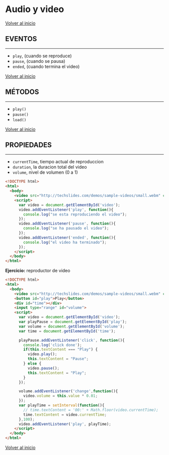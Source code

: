# Audio y video
  
[Volver al inicio](#-Audio-y-video)

## EVENTOS

---------------------------------------------------------------------------

* `play`, (cuando se reproduce)
* `pause`, (cuando se pausa)
* `ended`, (cuando termina el video)

[Volver al inicio](#-Audio-y-video)

## MÉTODOS

---------------------------------------------------------------------------

* `play()`
* `pause()`
* `load()`

[Volver al inicio](#-Audio-y-video)

## PROPIEDADES

---------------------------------------------------------------------------

* `currentTime`, tiempo actual de reproduccion
* `duration`, la duracion total del video
* `volume`, nivel de volumen (0 a 1)


```html
<!DOCTYPE html>
<html>
  <body>
    <video src="http://techslides.com/demos/sample-videos/small.webm" controls id="video"></video>
    <script>
      var video = document.getElementById('video');
      video.addEventListener('play', function(){
        console.log("se esta reproduciendo el video");
      });
      video.addEventListener('pause', function(){
        console.log("se ha pausado el video");
      });
      video.addEventListener('ended', function(){
        console.log("el video ha terminado");
      });
    </script>
  </body>
</html>
```

**Ejercicio:** reproductor de video

```html
<!DOCTYPE html>
<html>
  <body>
    <video src="http://techslides.com/demos/sample-videos/small.webm" controls id="video"></video>
    <button id="play">Play</button>
    <div id="time"></div>
    <input type="range" id="volume">
    <script>
      var video = document.getElementById('video');
      var playPause = document.getElementById('play');
      var volume = document.getElementById('volume');
      var time = document.getElementById('time');

      playPause.addEventListener('click', function(){
        console.log('click done');
        if(this.textContent === "Play") {
          video.play();
          this.textContent = "Pause";
        } else {
          video.pause();
          this.textContent = "Play";
        }
      });

      volume.addEventListener('change',function(){
        video.volume = this.value * 0.01;
      });
      var playTime = setInterval(function(){
        // time.textContent = '00:' + Math.floor(video.currentTime);
        time.textContent = video.currentTime;
      },100);
      video.addEventListener('play', playTime);
    </script>
  </body>
</html>
```

[Volver al inicio](#-Audio-y-video)